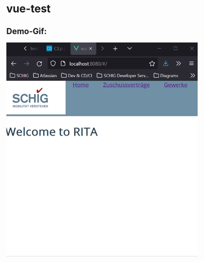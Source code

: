 # vue-test

## Demo-Gif:
![](https://raw.githubusercontent.com/migocode/vue-test/master/public/Animation.gif)

